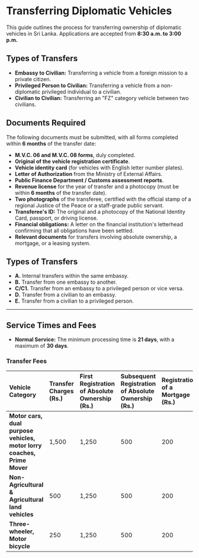 # Transferring Diplomatic Vehicles

This guide outlines the process for transferring ownership of diplomatic vehicles in Sri Lanka. Applications are accepted from **8:30 a.m. to 3:00 p.m.**

## Types of Transfers

* **Embassy to Civilian:** Transferring a vehicle from a foreign mission to a private citizen.
* **Privileged Person to Civilian:** Transferring a vehicle from a non-diplomatic privileged individual to a civilian.
* **Civilian to Civilian:** Transferring an "FZ" category vehicle between two civilians.

## Documents Required

The following documents must be submitted, with all forms completed within **6 months** of the transfer date:

* **M.V.C. 06 and M.V.C. 08 forms**, duly completed.
* **Original of the vehicle registration certificate**.
* **Vehicle identity card** (for vehicles with English letter number plates).
* **Letter of Authorization** from the Ministry of External Affairs.
* **Public Finance Department / Customs assessment reports**.
* **Revenue license** for the year of transfer and a photocopy (must be within **6 months** of the transfer date).
* **Two photographs** of the transferee, certified with the official stamp of a regional Justice of the Peace or a staff-grade public servant.
* **Transferee's ID:** The original and a photocopy of the National Identity Card, passport, or driving license.
* **Financial obligations:** A letter on the financial institution's letterhead confirming that all obligations have been settled.
* **Relevant documents** for transfers involving absolute ownership, a mortgage, or a leasing system.

## Types of Transfers

* **A.** Internal transfers within the same embassy.
* **B.** Transfer from one embassy to another.
* **C/C1.** Transfer from an embassy to a privileged person or vice versa.
* **D.** Transfer from a civilian to an embassy.
* **E.** Transfer from a civilian to a privileged person.

---

## Service Times and Fees

* **Normal Service:** The minimum processing time is **21 days**, with a maximum of **30 days**.

### Transfer Fees

| Vehicle Category | Transfer Charges (Rs.) | First Registration of Absolute Ownership (Rs.) | Subsequent Registration of Absolute Ownership (Rs.) | Registration of a Mortgage (Rs.) | Cancellation of Absolute Ownership or Mortgage (Rs.) |
| :--- | :--- | :--- | :--- | :--- | :--- |
| **Motor cars, dual purpose vehicles, motor lorry coaches, Prime Mover** | 1,500 | 1,250 | 500 | 200 | 300 |
| **Non-Agricultural & Agricultural land vehicles** | 500 | 1,250 | 500 | 200 | 300 |
| **Three-wheeler, Motor bicycle** | 250 | 1,250 | 500 | 200 | 300 |